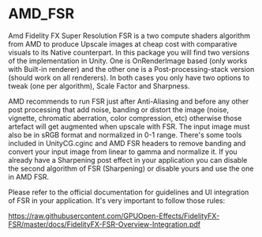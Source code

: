 # AMD_FSR
Amd Fidelity FX Super Resolution
FSR is a two compute shaders algorithm from AMD to produce Upscale images at cheap cost with comparative visuals to its Native counterpart.
In this package you will find two versions of the implementation in Unity. One is OnRenderImage based (only works with Built-in renderer) and the other one is a Post-processing-stack version (should work on all renderers).
In both cases you only have two options to tweak (one per algorithm), Scale Factor and Sharpness.

AMD recommends to run FSR just after Anti-Aliasing and before any other post processing that add noise, banding or distort the image (noise, vignette, chromatic aberration, color compression, etc) otherwise those artefact will get augmented when upscale with FSR.
The input image must also be in sRGB format and normalized in 0-1 range. There's some tools included in UnityCG.cginc and AMD FSR headers to remove banding and convert your input image from linear to gamma and normalize it. If you already have a Sharpening post effect in your application you can disable the second algorithm of FSR (Sharpening) or disable yours and use the one in AMD FSR.

Please refer to the official documentation for guidelines and UI integration of FSR in your application. It's very important to follow those rules:

https://raw.githubusercontent.com/GPUOpen-Effects/FidelityFX-FSR/master/docs/FidelityFX-FSR-Overview-Integration.pdf
